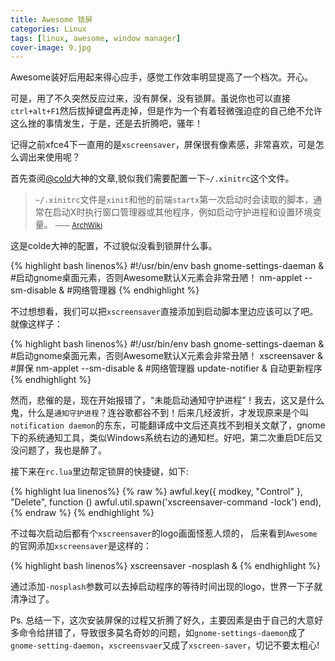 ```yaml
---
title: Awesome 锁屏
categories: Linux
tags: [linux, awesome, window manager]
cover-image: 9.jpg
---
```


Awesome装好后用起来得心应手，感觉工作效率明显提高了一个档次。开心。

可是，用了不久突然反应过来，没有屏保，没有锁屏。虽说你也可以直接`ctrl+alt+F1`然后拔掉键盘再走掉，但是作为一个有着轻微强迫症的自己绝不允许这么挫的事情发生，于是，还是去折腾吧，骚年！

记得之前xfce4下一直用的是`xscreensaver`，屏保很有像素感，非常喜欢，可是怎么调出来使用呢？

首先查阅[@cold](http://ju.outofmemory.con/entry/94124)大神的文章,貌似我们需要配置一下`~/.xinitrc`这个文件。

> `~/.xinitrc`文件是`xinit`和他的前端`startx`第一次启动时会读取的脚本，通常在启动X时执行窗口管理器或其他程序，例如启动守护进程和设置环境变量。
> <small>—— [ArchWiki](https://wiki.archlinux.org/index.php/xinitrc_(简体中文))</small>

这是colde大神的配置，不过貌似没看到锁屏什么事。

{% highlight bash linenos%}
#!/usr/bin/env bash
gnome-settings-daeman & #启动gnome桌面元素，否则Awesome默认X元素会非常丑陋！
nm-applet --sm-disable & #网络管理器
{% endhighlight %}

不过想想看，我们可以把`xscreensaver`直接添加到启动脚本里边应该可以了吧。就像这样子：

{% highlight bash linenos%}
#!/usr/bin/env bash
gnome-settings-daeman & #启动gnome桌面元素，否则Awesome默认X元素会非常丑陋！
xscreensaver & #屏保
nm-applet --sm-disable & #网络管理器
update-notifier & 自动更新程序
{% endhighlight %}

然而，悲催的是，现在开始报错了，“未能启动通知守护进程”！我去，这又是什么鬼，什么是`通知守护进程`？连谷歌都谷不到！后来几经波折，才发现原来是个叫`notification daemon`的东东，可能翻译成中文后还真找不到相关文献了，gnome下的系统通知工具，类似Windows系统右边的通知栏。好吧，第二次重启DE后又没问题了，我也是醉了。

接下来在`rc.lua`里边帮定锁屏的快捷键，如下:

{% highlight lua linenos%}
{% raw %}
awful.key({ modkey, "Control" }, "Delete", function () awful.util.spawn('xscreensaver-command -lock') end),
{% endraw %}
{% endhighlight %}

不过每次启动后都有个`xscreensaver`的logo画面怪惹人烦的， 后来看到`Awesome`的官网添加`xscreensaver`是这样的：

{% highlight bash linenos%}
xscreensaver -nosplash &
{% endhighlight %}

通过添加`-nosplash`参数可以去掉启动程序的等待时间出现的logo，世界一下子就清净过了。

Ps. 总结一下，这次安装屏保的过程又折腾了好久，主要因素是由于自己的大意好多命令给拼错了，导致很多莫名奇妙的问题，如`gnome-settings-daemon`成了`gnome-setting-daemon`，`xscreensvaer`又成了`xscreen-saver`，切记不要太粗心!

